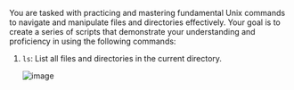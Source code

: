 You are tasked with practicing and mastering fundamental Unix commands to navigate and
manipulate files and directories effectively. Your goal is to create a series of scripts that
demonstrate your understanding and proficiency in using the following commands:

1. `ls`: List all files and directories in the current directory.
   
   ![image](https://github.com/Yashika1311/os/assets/142776188/5945a1c9-310d-4220-9d7a-1ed0683c6281)


